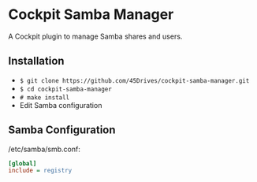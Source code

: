 # Cockpit Samba Manager
A Cockpit plugin to manage Samba shares and users.

## Installation
* `$ git clone https://github.com/45Drives/cockpit-samba-manager.git`
* `$ cd cockpit-samba-manager`
* `# make install`
* Edit Samba configuration

## Samba Configuration
/etc/samba/smb.conf:
```ini
[global]
include = registry
```

